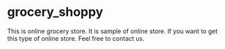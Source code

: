 # grocery_shoppy
This is online grocery store. It is sample of online store. If you want to get this type of online store.
Feel free to contact us. 
